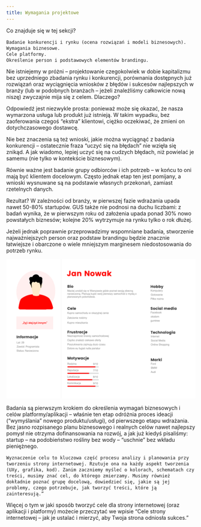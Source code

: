 ```yaml
---
title: Wymagania projektowe
---
```


Co znajduje się w tej sekcji?

    Badanie konkurencji i rynku (ocena rozwiązań i modeli biznesowych).
    Wymagania biznesowe.
    Cele platformy.
    Określenie person i podstawowych elementów brandingu.

Nie istniejemy w próżni – projektowanie czegokolwiek w dobie kapitalizmu bez uprzedniego zbadania rynku i konkurencji, porównania dostępnych już rozwiązań oraz wyciągnięcia wniosków z błędów i sukcesów najlepszych w branży (lub w podobnych branżach – jeżeli znaleźliśmy całkowicie nową niszę) zwyczajnie mija się z celem. Dlaczego?

Odpowiedź jest niezwykle prosta: ponieważ może się okazać, że nasza wymarzona usługa lub produkt już istnieją. W takim wypadku, bez zaoferowania czegoś “ekstra” klientowi, ciężko oczekiwać, że zmieni on dotychczasowego dostawcę. 

Nie bez znaczenia są też wnioski, jakie można wyciągnąć z badania konkurencji – ostatecznie fraza “uczyć się na błędach” nie wzięła się znikąd. A jak wiadomo, lepiej uczyć się na cudzych błędach, niż powielać je samemu (nie tylko w kontekście biznesowym).

Równie ważne jest badanie grupy odbiorców i ich potrzeb – w końcu to oni mają być klientem docelowym. Często jednak etap ten jest pomijany, a wnioski wysnuwane są na podstawie własnych przekonań, zamiast rzetelnych danych. 

Rezultat? W zależności od branży, w pierwszej fazie wdrażania upada nawet 50-80% startupów. GUS także nie podnosi na duchu liczbami: z badań wynika, że w pierwszym roku od założenia upada ponad 30% nowo powstałych biznesów; kolejne 20% wytrzymuje na rynku tylko o rok dłużej.

Jeżeli jednak poprawnie przeprowadzimy wspomniane badania, stworzenie najważniejszych person oraz podstaw brandingu będzie znacznie łatwiejsze i obarczone o wiele mniejszym marginesem niedostosowania do potrzeb rynku.

![Przykład persony](./img/2_persona_v2.png)

Badania są pierwszym krokiem do określenia wymagań biznesowych i celów platformy/aplikacji – właśnie ten etap odróżnia proces ideacji (“wymyślania” nowego produktu/usługi), od pierwszego etapu wdrażania. Bez jasno rozpisanego planu biznesowego i realnych celów nawet najlepszy pomysł nie otrzyma dofinansowania na rozwój, a jak już kiedyś pisaliśmy: startup – na podobieństwo rośliny bez wody – “uschnie” bez wkładu pieniężnego.

    Wyznaczenie celu to kluczowa część procesu analizy i planowania przy tworzeniu strony internetowej. Rzutuje ona na każdy aspekt tworzenia (UXy, grafika, kod). Zanim zaczniemy myśleć o kolorach, schematach czy treści, musimy znać cel, do którego zmierzamy. Musimy również dokładnie poznać grupę docelową, dowiedzieć się, jakie są jej problemy, czego potrzebuje, jak tworzyć treści, które ją zainteresują.”

Więcej o tym w jaki sposób tworzyć cele dla strony internetowej (oraz aplikacji i platformy) możecie przeczytać we wpisie “Cele strony internetowej – jak je ustalać i mierzyć, aby Twoja strona odniosła sukces.”